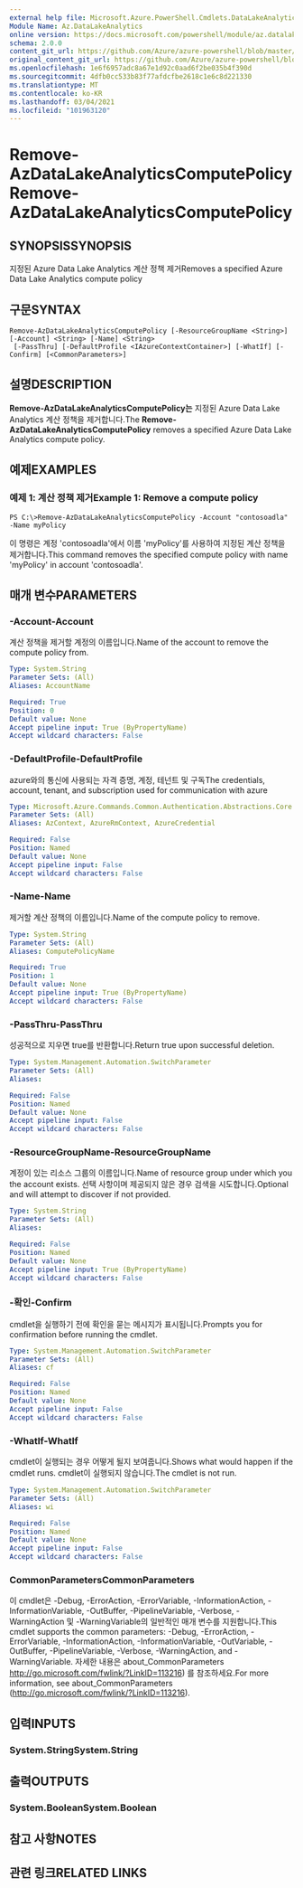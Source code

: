 ```yaml
---
external help file: Microsoft.Azure.PowerShell.Cmdlets.DataLakeAnalytics.dll-Help.xml
Module Name: Az.DataLakeAnalytics
online version: https://docs.microsoft.com/powershell/module/az.datalakeanalytics/remove-azdatalakeanalyticscomputepolicy
schema: 2.0.0
content_git_url: https://github.com/Azure/azure-powershell/blob/master/src/DataLakeAnalytics/DataLakeAnalytics/help/Remove-AzDataLakeAnalyticsComputePolicy.md
original_content_git_url: https://github.com/Azure/azure-powershell/blob/master/src/DataLakeAnalytics/DataLakeAnalytics/help/Remove-AzDataLakeAnalyticsComputePolicy.md
ms.openlocfilehash: 1e6f6957adc8a67e1d92c0aad6f2be035b4f390d
ms.sourcegitcommit: 4dfb0cc533b83f77afdcfbe2618c1e6c8d221330
ms.translationtype: MT
ms.contentlocale: ko-KR
ms.lasthandoff: 03/04/2021
ms.locfileid: "101963120"
---
```

# <span data-ttu-id="c9b8f-101">Remove-AzDataLakeAnalyticsComputePolicy</span><span class="sxs-lookup"><span data-stu-id="c9b8f-101">Remove-AzDataLakeAnalyticsComputePolicy</span></span>

## <span data-ttu-id="c9b8f-102">SYNOPSIS</span><span class="sxs-lookup"><span data-stu-id="c9b8f-102">SYNOPSIS</span></span>
<span data-ttu-id="c9b8f-103">지정된 Azure Data Lake Analytics 계산 정책 제거</span><span class="sxs-lookup"><span data-stu-id="c9b8f-103">Removes a specified Azure Data Lake Analytics compute policy</span></span>

## <span data-ttu-id="c9b8f-104">구문</span><span class="sxs-lookup"><span data-stu-id="c9b8f-104">SYNTAX</span></span>

```
Remove-AzDataLakeAnalyticsComputePolicy [-ResourceGroupName <String>] [-Account] <String> [-Name] <String>
 [-PassThru] [-DefaultProfile <IAzureContextContainer>] [-WhatIf] [-Confirm] [<CommonParameters>]
```

## <span data-ttu-id="c9b8f-105">설명</span><span class="sxs-lookup"><span data-stu-id="c9b8f-105">DESCRIPTION</span></span>
<span data-ttu-id="c9b8f-106">**Remove-AzDataLakeAnalyticsComputePolicy는** 지정된 Azure Data Lake Analytics 계산 정책을 제거합니다.</span><span class="sxs-lookup"><span data-stu-id="c9b8f-106">The **Remove-AzDataLakeAnalyticsComputePolicy** removes a specified Azure Data Lake Analytics compute policy.</span></span>

## <span data-ttu-id="c9b8f-107">예제</span><span class="sxs-lookup"><span data-stu-id="c9b8f-107">EXAMPLES</span></span>

### <span data-ttu-id="c9b8f-108">예제 1: 계산 정책 제거</span><span class="sxs-lookup"><span data-stu-id="c9b8f-108">Example 1: Remove a compute policy</span></span>
```
PS C:\>Remove-AzDataLakeAnalyticsComputePolicy -Account "contosoadla" -Name myPolicy
```

<span data-ttu-id="c9b8f-109">이 명령은 계정 'contosoadla'에서 이름 'myPolicy'를 사용하여 지정된 계산 정책을 제거합니다.</span><span class="sxs-lookup"><span data-stu-id="c9b8f-109">This command removes the specified compute policy with name 'myPolicy' in account 'contosoadla'.</span></span>

## <span data-ttu-id="c9b8f-110">매개 변수</span><span class="sxs-lookup"><span data-stu-id="c9b8f-110">PARAMETERS</span></span>

### <span data-ttu-id="c9b8f-111">-Account</span><span class="sxs-lookup"><span data-stu-id="c9b8f-111">-Account</span></span>
<span data-ttu-id="c9b8f-112">계산 정책을 제거할 계정의 이름입니다.</span><span class="sxs-lookup"><span data-stu-id="c9b8f-112">Name of the account to remove the compute policy from.</span></span>

```yaml
Type: System.String
Parameter Sets: (All)
Aliases: AccountName

Required: True
Position: 0
Default value: None
Accept pipeline input: True (ByPropertyName)
Accept wildcard characters: False
```

### <span data-ttu-id="c9b8f-113">-DefaultProfile</span><span class="sxs-lookup"><span data-stu-id="c9b8f-113">-DefaultProfile</span></span>
<span data-ttu-id="c9b8f-114">azure와의 통신에 사용되는 자격 증명, 계정, 테넌트 및 구독</span><span class="sxs-lookup"><span data-stu-id="c9b8f-114">The credentials, account, tenant, and subscription used for communication with azure</span></span>

```yaml
Type: Microsoft.Azure.Commands.Common.Authentication.Abstractions.Core.IAzureContextContainer
Parameter Sets: (All)
Aliases: AzContext, AzureRmContext, AzureCredential

Required: False
Position: Named
Default value: None
Accept pipeline input: False
Accept wildcard characters: False
```

### <span data-ttu-id="c9b8f-115">-Name</span><span class="sxs-lookup"><span data-stu-id="c9b8f-115">-Name</span></span>
<span data-ttu-id="c9b8f-116">제거할 계산 정책의 이름입니다.</span><span class="sxs-lookup"><span data-stu-id="c9b8f-116">Name of the compute policy to remove.</span></span>

```yaml
Type: System.String
Parameter Sets: (All)
Aliases: ComputePolicyName

Required: True
Position: 1
Default value: None
Accept pipeline input: True (ByPropertyName)
Accept wildcard characters: False
```

### <span data-ttu-id="c9b8f-117">-PassThru</span><span class="sxs-lookup"><span data-stu-id="c9b8f-117">-PassThru</span></span>
<span data-ttu-id="c9b8f-118">성공적으로 지우면 true를 반환합니다.</span><span class="sxs-lookup"><span data-stu-id="c9b8f-118">Return true upon successful deletion.</span></span>

```yaml
Type: System.Management.Automation.SwitchParameter
Parameter Sets: (All)
Aliases:

Required: False
Position: Named
Default value: None
Accept pipeline input: False
Accept wildcard characters: False
```

### <span data-ttu-id="c9b8f-119">-ResourceGroupName</span><span class="sxs-lookup"><span data-stu-id="c9b8f-119">-ResourceGroupName</span></span>
<span data-ttu-id="c9b8f-120">계정이 있는 리소스 그룹의 이름입니다.</span><span class="sxs-lookup"><span data-stu-id="c9b8f-120">Name of resource group under which you the account exists.</span></span>
<span data-ttu-id="c9b8f-121">선택 사항이며 제공되지 않은 경우 검색을 시도합니다.</span><span class="sxs-lookup"><span data-stu-id="c9b8f-121">Optional and will attempt to discover if not provided.</span></span>

```yaml
Type: System.String
Parameter Sets: (All)
Aliases:

Required: False
Position: Named
Default value: None
Accept pipeline input: True (ByPropertyName)
Accept wildcard characters: False
```

### <span data-ttu-id="c9b8f-122">-확인</span><span class="sxs-lookup"><span data-stu-id="c9b8f-122">-Confirm</span></span>
<span data-ttu-id="c9b8f-123">cmdlet을 실행하기 전에 확인을 묻는 메시지가 표시됩니다.</span><span class="sxs-lookup"><span data-stu-id="c9b8f-123">Prompts you for confirmation before running the cmdlet.</span></span>

```yaml
Type: System.Management.Automation.SwitchParameter
Parameter Sets: (All)
Aliases: cf

Required: False
Position: Named
Default value: None
Accept pipeline input: False
Accept wildcard characters: False
```

### <span data-ttu-id="c9b8f-124">-WhatIf</span><span class="sxs-lookup"><span data-stu-id="c9b8f-124">-WhatIf</span></span>
<span data-ttu-id="c9b8f-125">cmdlet이 실행되는 경우 어떻게 될지 보여줍니다.</span><span class="sxs-lookup"><span data-stu-id="c9b8f-125">Shows what would happen if the cmdlet runs.</span></span>
<span data-ttu-id="c9b8f-126">cmdlet이 실행되지 않습니다.</span><span class="sxs-lookup"><span data-stu-id="c9b8f-126">The cmdlet is not run.</span></span>

```yaml
Type: System.Management.Automation.SwitchParameter
Parameter Sets: (All)
Aliases: wi

Required: False
Position: Named
Default value: None
Accept pipeline input: False
Accept wildcard characters: False
```

### <span data-ttu-id="c9b8f-127">CommonParameters</span><span class="sxs-lookup"><span data-stu-id="c9b8f-127">CommonParameters</span></span>
<span data-ttu-id="c9b8f-128">이 cmdlet은 -Debug, -ErrorAction, -ErrorVariable, -InformationAction, -InformationVariable, -OutBuffer, -PipelineVariable, -Verbose, -WarningAction 및 -WarningVariable의 일반적인 매개 변수를 지원합니다.</span><span class="sxs-lookup"><span data-stu-id="c9b8f-128">This cmdlet supports the common parameters: -Debug, -ErrorAction, -ErrorVariable, -InformationAction, -InformationVariable, -OutVariable, -OutBuffer, -PipelineVariable, -Verbose, -WarningAction, and -WarningVariable.</span></span> <span data-ttu-id="c9b8f-129">자세한 내용은 about_CommonParameters http://go.microsoft.com/fwlink/?LinkID=113216) 를 참조하세요.</span><span class="sxs-lookup"><span data-stu-id="c9b8f-129">For more information, see about_CommonParameters (http://go.microsoft.com/fwlink/?LinkID=113216).</span></span>

## <span data-ttu-id="c9b8f-130">입력</span><span class="sxs-lookup"><span data-stu-id="c9b8f-130">INPUTS</span></span>

### <span data-ttu-id="c9b8f-131">System.String</span><span class="sxs-lookup"><span data-stu-id="c9b8f-131">System.String</span></span>

## <span data-ttu-id="c9b8f-132">출력</span><span class="sxs-lookup"><span data-stu-id="c9b8f-132">OUTPUTS</span></span>

### <span data-ttu-id="c9b8f-133">System.Boolean</span><span class="sxs-lookup"><span data-stu-id="c9b8f-133">System.Boolean</span></span>

## <span data-ttu-id="c9b8f-134">참고 사항</span><span class="sxs-lookup"><span data-stu-id="c9b8f-134">NOTES</span></span>

## <span data-ttu-id="c9b8f-135">관련 링크</span><span class="sxs-lookup"><span data-stu-id="c9b8f-135">RELATED LINKS</span></span>

